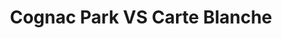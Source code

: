 ---
layout: recipe
title: Cognac Park VS Carte Blanche
category: Cognac
aged: 
abv: 40
distillery: Cognac Park
distillery-location: Cognac, FR
nose:
palate:
finish:
tag:
    - cognac
---